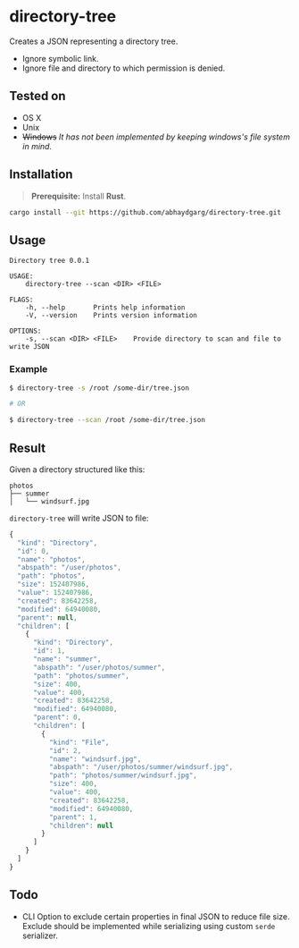 # directory-tree

Creates a JSON representing a directory tree.

- Ignore symbolic link.
- Ignore file and directory to which permission is denied.

## Tested on

- OS X
- Unix
- ~~Windows~~ _It has not been implemented by keeping windows's file system in mind._

## Installation

> **Prerequisite:** Install **Rust**.

```bash
cargo install --git https://github.com/abhaydgarg/directory-tree.git
```

## Usage

```
Directory tree 0.0.1

USAGE:
    directory-tree --scan <DIR> <FILE>

FLAGS:
    -h, --help       Prints help information
    -V, --version    Prints version information

OPTIONS:
    -s, --scan <DIR> <FILE>    Provide directory to scan and file to write JSON
```

### Example

```bash
$ directory-tree -s /root /some-dir/tree.json

# OR

$ directory-tree --scan /root /some-dir/tree.json
```

## Result

Given a directory structured like this:

```
photos
├── summer
│   └── windsurf.jpg
```

`directory-tree` will write JSON to file:

```js
{
  "kind": "Directory",
  "id": 0,
  "name": "photos",
  "abspath": "/user/photos",
  "path": "photos",
  "size": 152407986,
  "value": 152407986,
  "created": 83642258,
  "modified": 64940080,
  "parent": null,
  "children": [
    {
      "kind": "Directory",
      "id": 1,
      "name": "summer",
      "abspath": "/user/photos/summer",
      "path": "photos/summer",
      "size": 400,
      "value": 400,
      "created": 83642258,
      "modified": 64940080,
      "parent": 0,
      "children": [
        {
          "kind": "File",
          "id": 2,
          "name": "windsurf.jpg",
          "abspath": "/user/photos/summer/windsurf.jpg",
          "path": "photos/summer/windsurf.jpg",
          "size": 400,
          "value": 400,
          "created": 83642258,
          "modified": 64940080,
          "parent": 1,
          "children": null
        }
      ]
    }
  ]
}
```

## Todo

- CLI Option to exclude certain properties in final JSON to reduce file size. Exclude should be implemented while serializing using custom `serde` serializer.

